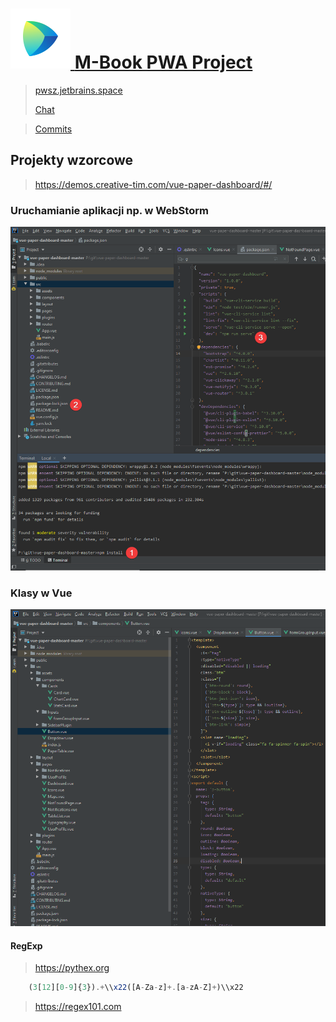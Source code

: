 #  <a href="https://pwsz.jetbrains.space/p/nos/review">![Space_Icon](./docs/space_icon.svg) </a> [M-Book PWA Project](https://github.com/Mario62/RWD_TS/projects/1)
> [pwsz.jetbrains.space](https://pwsz.jetbrains.space)
> 
> [Chat](https://pwsz.jetbrains.space/im/group/1Bdbrz1w1iEc)


> [Commits](https://pwsz.jetbrains.space/p/nos/code/vuePWA/commits)

## Projekty wzorcowe 
> https://demos.creative-tim.com/vue-paper-dashboard/#/
### Uruchamianie aplikacji np. w WebStorm
![vue_crate_app](./docs/inteli.png)

### Klasy w Vue 
![Klasy](./docs/class.png)

#### RegExp

> https://pythex.org


```ts
    (3[12][0-9]{3}).+\\x22([A-Za-z]+.[a-zA-Z]+)\\x22
```
> https://regex101.com


